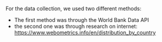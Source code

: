 
For the data collection, we used two different methods:
- The first method was through the World Bank Data API 
- the second one was through research on internet: https://www.webometrics.info/en/distribution_by_country


